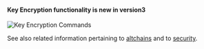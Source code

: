 #### Key Encryption functionality is new in **version3**

![Key Encryption Commands](https://raw.githubusercontent.com/libbitcoin/libbitcoin-explorer/network/img/key-encryption-commands.png)

See also related information pertaining to [altchains](https://github.com/libbitcoin/libbitcoin/wiki/Altchain-Encrypted-Private-Keys) and to [security](https://github.com/libbitcoin/libbitcoin/wiki/BIP38-Security-Considerations).